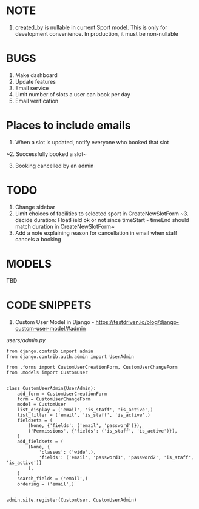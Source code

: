 # NOTE
1. created_by is nullable in current Sport model. This is only for development convenience. In production, it must be non-nullable

# BUGS

1. Make dashboard
2. Update features
3. Email service
4. Limit number of slots a user can book per day
5. Email verification


# Places to include emails
1. When a slot is updated, notify everyone who booked that slot

~2. Successfully booked a slot~

3. Booking cancelled by an admin 

# TODO
1. Change sidebar
2. Limit choices of facilities to selected sport in CreateNewSlotForm
~3. decide duration: FloatField ok or not since timeStart - timeEnd should match duration in CreateNewSlotForm~
4. Add a note explaining reason for cancellation in email when staff cancels a booking

# MODELS

TBD


# CODE SNIPPETS

1. Custom User Model in Django - https://testdriven.io/blog/django-custom-user-model/#admin



_users/admin.py_   

```
from django.contrib import admin
from django.contrib.auth.admin import UserAdmin

from .forms import CustomUserCreationForm, CustomUserChangeForm
from .models import CustomUser


class CustomUserAdmin(UserAdmin):
    add_form = CustomUserCreationForm
    form = CustomUserChangeForm
    model = CustomUser
    list_display = ('email', 'is_staff', 'is_active',)
    list_filter = ('email', 'is_staff', 'is_active',)
    fieldsets = (
        (None, {'fields': ('email', 'password')}),
        ('Permissions', {'fields': ('is_staff', 'is_active')}),
    )
    add_fieldsets = (
        (None, {
            'classes': ('wide',),
            'fields': ('email', 'password1', 'password2', 'is_staff', 'is_active')}
        ),
    )
    search_fields = ('email',)
    ordering = ('email',)


admin.site.register(CustomUser, CustomUserAdmin)
```

